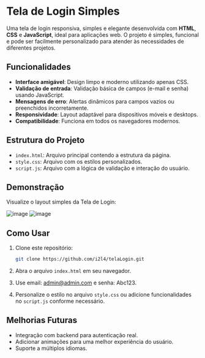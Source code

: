 
<h1> Tela de Login Simples </h1>

 Uma tela de login responsiva, simples e elegante desenvolvida com **HTML**, **CSS** e **JavaScript**, ideal para aplicações web. O projeto é simples, funcional e pode ser facilmente personalizado para atender às necessidades de diferentes projetos.

## Funcionalidades

- **Interface amigável**: Design limpo e moderno utilizando apenas CSS.
- **Validação de entrada**: Validação básica de campos (e-mail e senha) usando JavaScript.
- **Mensagens de erro**: Alertas dinâmicos para campos vazios ou preenchidos incorretamente.
- **Responsividade**: Layout adaptável para dispositivos móveis e desktops.
- **Compatibilidade**: Funciona em todos os navegadores modernos.

## Estrutura do Projeto

- `index.html`: Arquivo principal contendo a estrutura da página.
- `style.css`: Arquivo com os estilos personalizados.
- `script.js`: Arquivo com a lógica de validação e interação do usuário.

## Demonstração

Visualize o layout simples da Tela de Login:

![image](https://github.com/user-attachments/assets/16dce631-9ce0-40ec-b67e-059495309967)
![image](https://github.com/user-attachments/assets/9ac49113-06d3-4809-917c-d0d18bf4cfe0)



## Como Usar

1. Clone este repositório:
   ```bash
   git clone https://github.com/i2l4/telaLogin.git
   ```

2. Abra o arquivo `index.html` em seu navegador.
3. Use email: admin@admin.com e senha: Abc123.
4. Personalize o estilo no arquivo `style.css` ou adicione funcionalidades no `script.js` conforme necessário.

## Melhorias Futuras

- Integração com backend para autenticação real.
- Adicionar animações para uma melhor experiência do usuário.
- Suporte a múltiplos idiomas.

